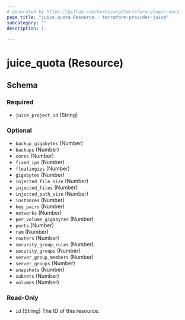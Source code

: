 ```yaml
---
# generated by https://github.com/hashicorp/terraform-plugin-docs
page_title: "juice_quota Resource - terraform-provider-juice"
subcategory: ""
description: |-
  
---
```


# juice_quota (Resource)





<!-- schema generated by tfplugindocs -->
## Schema

### Required

- `juice_project_id` (String)

### Optional

- `backup_gigabytes` (Number)
- `backups` (Number)
- `cores` (Number)
- `fixed_ips` (Number)
- `floatingips` (Number)
- `gigabytes` (Number)
- `injected_file_size` (Number)
- `injected_files` (Number)
- `injected_path_size` (Number)
- `instances` (Number)
- `key_pairs` (Number)
- `networks` (Number)
- `per_volume_gigabytes` (Number)
- `ports` (Number)
- `ram` (Number)
- `routers` (Number)
- `security_group_rules` (Number)
- `security_groups` (Number)
- `server_group_members` (Number)
- `server_groups` (Number)
- `snapshots` (Number)
- `subnets` (Number)
- `volumes` (Number)

### Read-Only

- `id` (String) The ID of this resource.


